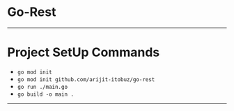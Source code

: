 # Go-Rest

---

# Project SetUp Commands

- `go mod init`
- `go mod init github.com/arijit-itobuz/go-rest`
- `go run ./main.go`
- `go build -o main .`

---
